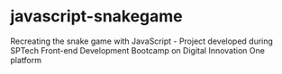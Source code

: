 # javascript-snakegame
Recreating the snake game with JavaScript - Project developed during SPTech Front-end Development Bootcamp on Digital Innovation One platform
